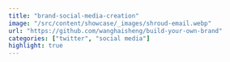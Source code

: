 ```yaml
---
title: "brand-social-media-creation"
image: "/src/content/showcase/_images/shroud-email.webp"
url: "https://github.com/wanghaisheng/build-your-own-brand"
categories: ["twitter", "social media"]
highlight: true
---
```

